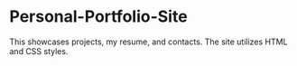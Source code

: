 # Personal-Portfolio-Site
This showcases projects, my resume, and contacts. The site utilizes HTML and CSS styles. 
